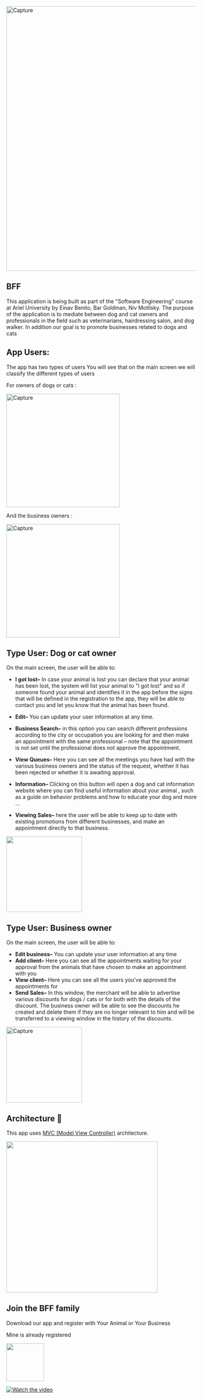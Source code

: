 <img width="700" alt="Capture" src="https://user-images.githubusercontent.com/93201414/209467483-4e75a08b-41a3-4118-8d22-0b62887273a3.png">

## BFF
This application is being built as part of the "Software Engineering" course at Ariel University by Einav Benito, Bar Goldman, Niv Motilsky. 
The purpose of the application is to mediate between dog and cat owners and professionals in the field such as veterinarians, hairdressing salon, and dog walker.
In addition our goal is to promote businesses related to dogs and cats


## App Users:
The app has two types of users 
You will see that on the main screen we will classify the different types of users 

For owners of dogs or cats :

<img width="300" alt="Capture" src="https://user-images.githubusercontent.com/93201414/209469067-ae6070e0-0079-412d-b990-598d538b1d2d.png">

And the business owners :

<img width="300" alt="Capture" src="https://user-images.githubusercontent.com/93201414/209469066-65bf3b4d-512f-42dd-8625-0e18442785eb.png">

## Type User: Dog or cat owner 
On the main screen, the user will be able to: 
- **I got lost–** In case your animal is lost you can declare that your animal has been lost, the system will list your animal to "I got lost" and so if someone found your animal and identifies it in the app before the signs that will be defined in the registration to the app, they will be able to contact you and let you know that the animal has been found. 
- **Edit–** You can update your user information at any time.
- **Business Search–** in this option you can search different professions according to the city or occupation you are looking for and then make an appointment with the same professional – note that the appointment is not set until the professional does not approve the appointment. 
- **View Queues–** Here you can see all the meetings you have had with the various business owners and the status of the request, whether it has been rejected or whether it is awaiting approval.
- **Information–** Clicking on this button will open a dog and cat information website where you can find useful information about your animal , such as a guide on behavior problems and how to educate your dog and more ... 

- **Viewing Sales–** here the user will be able to keep up to date with existing promotions from different businesses, and make an appointment directly to that business.


 <img width="200" src="https://user-images.githubusercontent.com/93201414/211199306-2c49063b-aaac-4ba8-a0a0-8b38242d03d9.png">

## Type User: Business owner
On the main screen, the user will be able to:
- **Edit business–** You can update your user information at any time
- **Add client–** Here you can see all the appointments waiting for your approval from the animals that have chosen to make an appointment with you
- **View client–** Here you can see all the users you've approved the appointments for
- **Send Sales–** In this window, the merchant will be able to advertise various discounts for dogs / cats or for both with the details of the discount. The business owner will be able to see the discounts he created and delete them if they are no longer relevant to him and will be transferred to a viewing window in the history of the discounts.

<img width="200" alt="Capture" src="https://user-images.githubusercontent.com/93201414/211208592-51fb6834-41c7-4cf2-aff1-6f0a6cf32292.png">

## Architecture 🗼
This app uses [MVC (Model View Controller)](https://towardsdatascience.com/everything-you-need-to-know-about-mvc-architecture-3c827930b4c1)
 architecture.
 
 <img width="400" src="https://user-images.githubusercontent.com/93201414/209468070-39deeae7-727d-4483-ac46-574226cf5582.png">







## Join the BFF family
Download our app and register with Your Animal or Your Business  

Mine is already registered 

<img width="100" src="https://user-images.githubusercontent.com/93201414/209468841-be138f85-b887-4315-9777-ccc448fca9c4.png">


[![Watch the video](https://img.youtube.com/vi/TNi4nT9uEMQ/maxresdefault.jpg)](https://youtu.be/TNi4nT9uEMQ)

